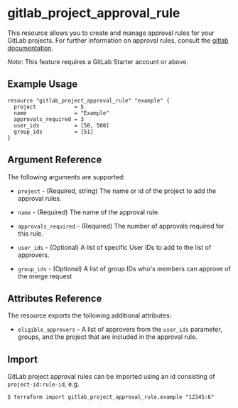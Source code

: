 # gitlab\_project\_approval\_rule

This resource allows you to create and manage approval rules for your GitLab
projects. For further information on approval rules, consult the [gitlab
documentation](https://docs.gitlab.com/ee/api/merge_request_approvals.html#project-level-mr-approvals).

*Note*: This feature requires a GitLab Starter account or above.

## Example Usage

```hcl
resource "gitlab_project_approval_rule" "example" {
  project            = 5
  name               = "Example"
  approvals_required = 3
  user_ids           = [50, 500]
  group_ids          = [51]
}
```

## Argument Reference

The following arguments are supported:

* `project` - (Required, string) The name or id of the project to add the approval rules.

* `name` - (Required) The name of the approval rule.

* `approvals_required` - (Required) The number of approvals required for this rule.

* `user_ids` - (Optional)  A list of specific User IDs to add to the list of approvers.

* `group_ids` - (Optional) A list of group IDs who's members can approve of the merge request

## Attributes Reference

The resource exports the following additional attributes:

* `eligible_approvers` - A list of approvers from the `user_ids` parameter, groups, and the project that are included in the approval rule.

## Import

GitLab project approval rules can be imported using an id consisting of `project-id:rule-id`, e.g.

```
$ terraform import gitlab_project_approval_rule.example "12345:6"
```
